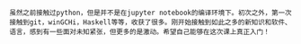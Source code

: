 	虽然之前接触过python，但是并不是在jupyter notebook的编译环境下。初次之外，第一次接触到git，winGCHi，Haskell等等，收获了很多。刚开始接触到如此之多的新知识和软件、语言，感到有一些面对未知紧张，但更多的是激动。希望自己能够在这次课上真正入门！

